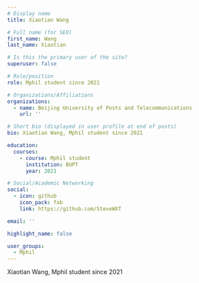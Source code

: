 ```yaml
---
# Display name
title: Xiaotian Wang

# Full name (for SEO)
first_name: Wang
last_name: Xiaotian

# Is this the primary user of the site?
superuser: false

# Role/position
role: Mphil student since 2021

# Organizations/Affiliations
organizations:
  - name: Beijing University of Posts and Telecommunications
    url: ''

# Short bio (displayed in user profile at end of posts)
bio: Xiaotian Wang, Mphil student since 2021

education:
  courses:
    - course: Mphil student
      institution: BUPT
      year: 2021

# Social/Academic Networking
social:
  - icon: github
    icon_pack: fab
    link: https://github.com/SteveWXT

email: ''

highlight_name: false

user_groups:
  - Mphil
---
```

Xiaotian Wang, Mphil student since 2021